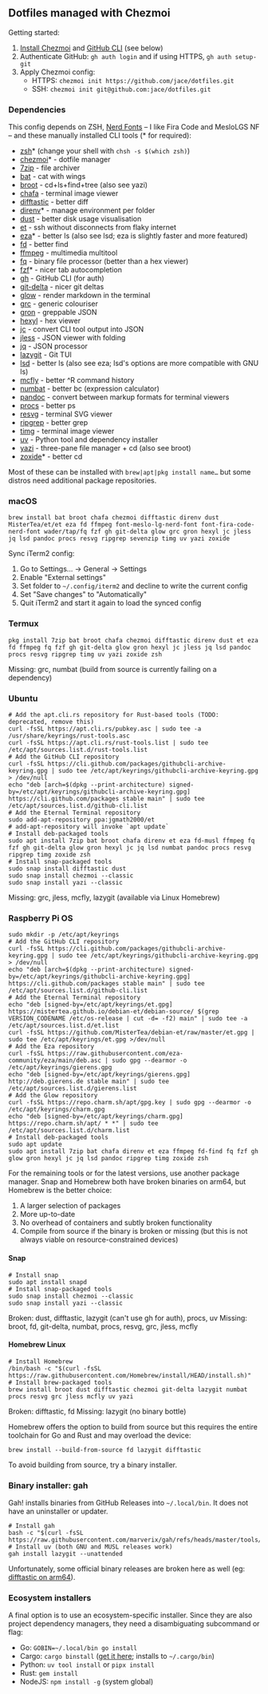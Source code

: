 ## Dotfiles managed with Chezmoi

Getting started:

1. [Install Chezmoi](https://www.chezmoi.io/install) and [GitHub CLI](https://github.com/cli/cli#installation) (see below)
2. Authenticate GitHub: `gh auth login` and if using HTTPS, `gh auth setup-git`
3. Apply Chezmoi config:
   - HTTPS: `chezmoi init https://github.com/jace/dotfiles.git`
   - SSH: `chezmoi init git@github.com:jace/dotfiles.git`

### Dependencies

This config depends on ZSH, [Nerd Fonts](https://www.nerdfonts.com/) – I like Fira Code and MesloLGS NF – and these manually installed CLI tools (\* for required):

- [zsh](https://www.zsh.org/)\* (change your shell with `chsh -s $(which zsh)`)
- [chezmoi](https://www.chezmoi.io)\* - dotfile manager
- [7zip](https://www.7-zip.org/) - file archiver
- [bat](https://github.com/sharkdp/bat) - cat with wings
- [broot](https://github.com/Canop/broot) - cd+ls+find+tree (also see yazi)
- [chafa](https://github.com/hpjansson/chafa) - terminal image viewer
- [difftastic](https://github.com/Wilfred/difftastic) - better diff
- [direnv](https://direnv.net/)\* - manage environment per folder
- [dust](https://github.com/bootandy/dust) - better disk usage visualisation
- [et](https://eternalterminal.dev/) - ssh without disconnects from flaky internet
- [eza](https://github.com/eza-community/eza)\* - better ls (also see lsd; eza is slightly faster and more featured)
- [fd](https://github.com/sharkdp/fd) - better find
- [ffmpeg](https://www.ffmpeg.org/) - multimedia multitool
- [fq](https://github.com/wader/fq) - binary file processor (better than a hex viewer)
- [fzf](https://github.com/junegunn/fzf)\* - nicer tab autocompletion
- [gh](https://github.com/cli/cli) - GitHub CLI (for auth)
- [git-delta](https://github.com/dandavison/delta) - nicer git deltas
- [glow](https://github.com/charmbracelet/glow) - render markdown in the terminal
- [grc](https://github.com/garabik/grc) - generic colouriser
- [gron](https://github.com/tomnomnom/gron) - greppable JSON
- [hexyl](https://github.com/sharkdp/hexyl) - hex viewer
- [jc](https://github.com/kellyjonbrazil/jc) - convert CLI tool output into JSON
- [jless](https://jless.io/) - JSON viewer with folding
- [jq](https://jqlang.org/) - JSON processor
- [lazygit](https://github.com/jesseduffield/lazygit) - Git TUI
- [lsd](https://github.com/lsd-rs/lsd) - better ls (also see eza; lsd's options are more compatible with GNU ls)
- [mcfly](https://github.com/cantino/mcfly) - better ^R command history
- [numbat](https://github.com/sharkdp/numbat) - better bc (expression calculator)
- [pandoc](https://pandoc.org/) - convert between markup formats for terminal viewers
- [procs](https://github.com/dalance/procs) - better ps
- [resvg](https://github.com/linebender/resvg) - terminal SVG viewer
- [ripgrep](https://github.com/BurntSushi/ripgrep) - better grep
- [timg](https://github.com/hzeller/timg/) - terminal image viewer
- [uv](https://docs.astral.sh/uv/) - Python tool and dependency installer
- [yazi](https://yazi-rs.github.io/docs/installation) - three-pane file manager + cd (also see broot)
- [zoxide](https://github.com/ajeetdsouza/zoxide)\* - better cd

Most of these can be installed with `brew|apt|pkg install name…` but some distros need additional package repositories.

### macOS

```shell
brew install bat broot chafa chezmoi difftastic direnv dust MisterTea/et/et eza fd ffmpeg font-meslo-lg-nerd-font font-fira-code-nerd-font wader/tap/fq fzf gh git-delta glow grc gron hexyl jc jless jq lsd pandoc procs resvg ripgrep sevenzip timg uv yazi zoxide
```

Sync iTerm2 config:

1. Go to Settings… -> General -> Settings
2. Enable "External settings"
3. Set folder to `~/.config/iterm2` and decline to write the current config
4. Set "Save changes" to "Automatically"
5. Quit iTerm2 and start it again to load the synced config

### Termux

```shell
pkg install 7zip bat broot chafa chezmoi difftastic direnv dust et eza fd ffmpeg fq fzf gh git-delta glow gron hexyl jc jless jq lsd pandoc procs resvg ripgrep timg uv yazi zoxide zsh
```

Missing: grc, numbat (build from source is currently failing on a dependency)


### Ubuntu

```shell
# Add the apt.cli.rs repository for Rust-based tools (TODO: deprecated, remove this)
curl -fsSL https://apt.cli.rs/pubkey.asc | sudo tee -a /usr/share/keyrings/rust-tools.asc
curl -fsSL https://apt.cli.rs/rust-tools.list | sudo tee /etc/apt/sources.list.d/rust-tools.list
# Add the GitHub CLI repository
curl -fsSL https://cli.github.com/packages/githubcli-archive-keyring.gpg | sudo tee /etc/apt/keyrings/githubcli-archive-keyring.gpg > /dev/null
echo "deb [arch=$(dpkg --print-architecture) signed-by=/etc/apt/keyrings/githubcli-archive-keyring.gpg] https://cli.github.com/packages stable main" | sudo tee /etc/apt/sources.list.d/github-cli.list
# Add the Eternal Terminal repository
sudo add-apt-repository ppa:jgmath2000/et
# add-apt-repository will invoke `apt update`
# Install deb-packaged tools
sudo apt install 7zip bat broot chafa direnv et eza fd-musl ffmpeg fq fzf gh git-delta glow gron hexyl jc jq lsd numbat pandoc procs resvg ripgrep timg zoxide zsh
# Install snap-packaged tools
sudo snap install difftastic dust
sudo snap install chezmoi --classic
sudo snap install yazi --classic
```

Missing: grc, jless, mcfly, lazygit (available via Linux Homebrew)

### Raspberry Pi OS

```shell
sudo mkdir -p /etc/apt/keyrings
# Add the GitHub CLI repository
curl -fsSL https://cli.github.com/packages/githubcli-archive-keyring.gpg | sudo tee /etc/apt/keyrings/githubcli-archive-keyring.gpg > /dev/null
echo "deb [arch=$(dpkg --print-architecture) signed-by=/etc/apt/keyrings/githubcli-archive-keyring.gpg] https://cli.github.com/packages stable main" | sudo tee /etc/apt/sources.list.d/github-cli.list
# Add the Eternal Terminal repository
echo "deb [signed-by=/etc/apt/keyrings/et.gpg] https://mistertea.github.io/debian-et/debian-source/ $(grep VERSION_CODENAME /etc/os-release | cut -d= -f2) main" | sudo tee -a /etc/apt/sources.list.d/et.list
curl -fsSL https://github.com/MisterTea/debian-et/raw/master/et.gpg | sudo tee /etc/apt/keyrings/et.gpg >/dev/null
# Add the Eza repository
curl -fsSL https://raw.githubusercontent.com/eza-community/eza/main/deb.asc | sudo gpg --dearmor -o /etc/apt/keyrings/gierens.gpg
echo "deb [signed-by=/etc/apt/keyrings/gierens.gpg] http://deb.gierens.de stable main" | sudo tee /etc/apt/sources.list.d/gierens.list
# Add the Glow repository
curl -fsSL https://repo.charm.sh/apt/gpg.key | sudo gpg --dearmor -o /etc/apt/keyrings/charm.gpg
echo "deb [signed-by=/etc/apt/keyrings/charm.gpg] https://repo.charm.sh/apt/ * *" | sudo tee /etc/apt/sources.list.d/charm.list
# Install deb-packaged tools
sudo apt update
sudo apt install 7zip bat chafa direnv et eza ffmpeg fd-find fq fzf gh glow gron hexyl jc jq lsd pandoc ripgrep timg zoxide zsh
```

For the remaining tools or for the latest versions, use another package manager. Snap and Homebrew both have broken binaries on arm64, but Homebrew is the better choice:

1. A larger selection of packages
2. More up-to-date
3. No overhead of containers and subtly broken functionality
4. Compile from source if the binary is broken or missing (but this is not always viable on resource-constrained devices)

#### Snap

```
# Install snap
sudo apt install snapd
# Install snap-packaged tools
sudo snap install chezmoi --classic
sudo snap install yazi --classic
```

Broken: dust, difftastic, lazygit (can't use gh for auth), procs, uv
Missing: broot, fd, git-delta, numbat, procs, resvg, grc, jless, mcfly

#### Homebrew Linux

```
# Install Homebrew
/bin/bash -c "$(curl -fsSL https://raw.githubusercontent.com/Homebrew/install/HEAD/install.sh)"
# Install brew-packaged tools
brew install broot dust difftastic chezmoi git-delta lazygit numbat procs resvg grc jless mcfly uv yazi
```

Broken: difftastic, fd
Missing: lazygit (no binary bottle)

Homebrew offers the option to build from source but this requires the entire toolchain for Go and Rust and may overload the device:

```
brew install --build-from-source fd lazygit difftastic
```

To avoid building from source, try a binary installer.

### Binary installer: gah

Gah! installs binaries from GitHub Releases into `~/.local/bin`. It does not have an uninstaller or updater.

```shell
# Install gah
bash -c "$(curl -fsSL https://raw.githubusercontent.com/marverix/gah/refs/heads/master/tools/install.sh)"
# Install uv (both GNU and MUSL releases work)
gah install lazygit --unattended
```

Unfortunately, some official binary releases are broken here as well (eg: [difftastic on arm64](https://github.com/Wilfred/difftastic/issues/872)).

### Ecosystem installers

A final option is to use an ecosystem-specific installer. Since they are also project dependency managers, they need a disambiguating subcommand or flag:

* Go: `GOBIN=~/.local/bin go install`
* Cargo: `cargo binstall` ([get it here](https://github.com/cargo-bins/cargo-binstall); installs to `~/.cargo/bin`)
* Python: `uv tool install` or `pipx install`
* Rust: `gem install`
* NodeJS: `npm install -g` (system global)
